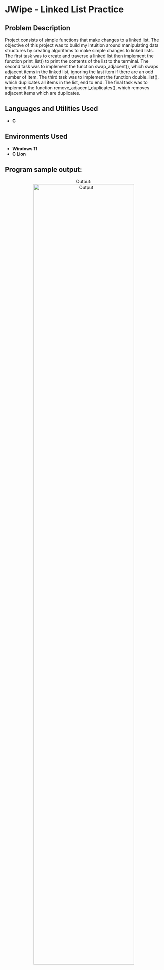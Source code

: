 <h1>JWipe - Linked List Practice</h1>

<h2>Problem Description</h2>
Project consists of simple functions that make changes to a linked list. The objective of this project was to build my intuition around manipulating data structures by creating algorithms to make simple changes to linked lists. The first task was to create and traverse a linked list then implement the function print_list() to print the contents of the list to the terminal. The second task was to implement the function swap_adjacent(), which swaps adjacent items in the linked list, ignoring the last
item if there are an odd number of item. The third task was to implement the function double_list(), which duplicates all items in the list, end to end. The final task was to implement the function remove_adjacent_duplicates(), which removes adjacent items which are duplicates. 
<br />


<h2>Languages and Utilities Used</h2>

- <b>C</b> 

<h2>Environments Used </h2>

- <b>Windows 11</b>
- <b>C Lion</b>

<h2>Program sample output:</h2>

<p align="center">
Output: <br/>
<img src="https://imgur.com/a/u6rRSHS.png" height="80%" width="80%" alt="Output"/>
<br />


